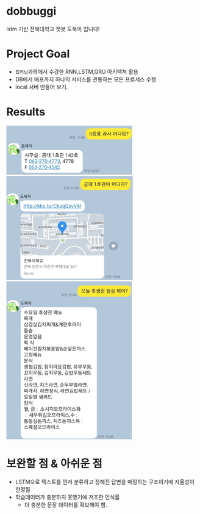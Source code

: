 # dobbuggi
lstm 기반 전북대학교 챗봇 도북이 입니다!<br>

# Project Goal
- `딥러닝`과목에서 수강한 RNN,LSTM,GRU 아키텍쳐 활용
- DB에서 배포까지 하나의 서비스를 관통하는 모든 프로세스 수행 
- local 서버 만들어 보기.

# Results
![](./results/department.png)<br>
![](./results/position.png)<br>
![](./results/rice.png)<br>

# 보완할 점 & 아쉬운 점
- LSTM으로 텍스트를 먼저 분류하고 정해진 답변을 매핑하는 구조이기에 자율성이 한정됨
- 학습데이터가 충분하지 못했기에 저조한 인식률
    - 더 충분한 문장 데이터를 확보해야 함.

